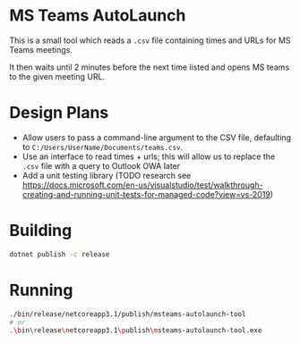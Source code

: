 
# MS Teams AutoLaunch

This is a small tool which reads a `.csv` file
containing times and URLs for MS Teams meetings.

It then waits until 2 minutes before the next time listed
and opens MS teams to the given meeting URL.


# Design Plans

 - Allow users to pass a command-line argument to the CSV file,
   defaulting to `C:/Users/UserName/Documents/teams.csv`.
 - Use an interface to read times + urls; this will
   allow us to replace the `.csv` file with a query to Outlook OWA later
 - Add a unit testing library (TODO research see https://docs.microsoft.com/en-us/visualstudio/test/walkthrough-creating-and-running-unit-tests-for-managed-code?view=vs-2019)


# Building

```bash
dotnet publish -c release
```

# Running

```bash
./bin/release/netcoreapp3.1/publish/msteams-autolaunch-tool
# or
.\bin\release\netcoreapp3.1\publish\msteams-autolaunch-tool.exe
```

